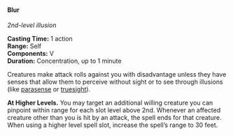 #### Blur
<!-- TODO Check and tag this spell -->
<!-- markdownlint-disable-next-line no-emphasis-as-heading -->
_2nd-level illusion_

**Casting Time:** 1 action \
**Range:** Self \
**Components:** V \
**Duration:** Concentration, up to 1 minute

Creatures make attack rolls against you with disadvantage unless they have senses that allow them to perceive without sight or to see through illusions (like [parasense](#Exploration_Environment_parasense) or [truesight](#Exploration_Environment_truesight)).

**At Higher Levels.**
You may target an additional willing creature you can pinpoint within range for each slot level above 2nd.
Whenever an affected creature other than you is hit by an attack, the spell ends for that creature.
When using a higher level spell slot, increase the spell’s range to 30 feet.
